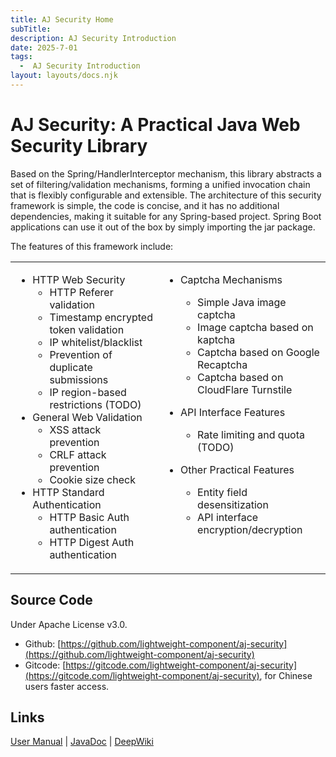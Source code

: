 ```yaml
---
title: AJ Security Home
subTitle: 
description: AJ Security Introduction
date: 2025-7-01
tags:
  -  AJ Security Introduction
layout: layouts/docs.njk
---
```

# AJ Security: A Practical Java Web Security Library

Based on the Spring/HandlerInterceptor mechanism, this library abstracts a set of filtering/validation mechanisms, forming a unified invocation chain that is flexibly configurable and extensible. The architecture of this security framework is simple, the code is concise, and it has no additional dependencies, making it suitable for any Spring-based project. Spring Boot applications can use it out of the box by simply importing the jar package.

The features of this framework include:

<style>
  table, table td { 
    border: 0!important;
  }
  table td {
    text-align: left;
    vertical-align: top;
  }
</style>
<table><tr><td>

- HTTP Web Security
  - HTTP Referer validation
  - Timestamp encrypted token validation
  - IP whitelist/blacklist
  - Prevention of duplicate submissions
  - IP region-based restrictions (TODO)
- General Web Validation
  - XSS attack prevention
  - CRLF attack prevention
  - Cookie size check
- HTTP Standard Authentication
  - HTTP Basic Auth authentication
  - HTTP Digest Auth authentication
</td>

<td>

- Captcha Mechanisms
  - Simple Java image captcha
  - Image captcha based on kaptcha
  - Captcha based on Google Recaptcha
  - Captcha based on CloudFlare Turnstile

- API Interface Features
  - Rate limiting and quota (TODO)
- Other Practical Features
  - Entity field desensitization
  - API interface encryption/decryption

</td></tr></table>

## Source Code

Under Apache License v3.0.

- Github: [https://github.com/lightweight-component/aj-security](https://github.com/lightweight-component/aj-security)
- Gitcode: [https://gitcode.com/lightweight-component/aj-security](https://gitcode.com/lightweight-component/aj-security), for Chinese users faster access.

## Links

[User Manual](https://security.ajaxjs.com) | [JavaDoc](https://javadoc.io/doc/com.ajaxjs/aj-security) | [DeepWiki](https://deepwiki.com/lightweight-component/aj-security)